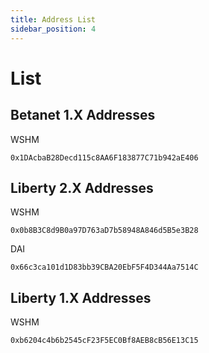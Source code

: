 ```yaml
---
title: Address List
sidebar_position: 4
---
```


# List

## Betanet 1.X Addresses

WSHM

    0x1DAcbaB28Decd115c8AA6F183877C71b942aE406

## Liberty 2.X Addresses

WSHM

    0x0b8B3C8d9B0a97D763aD7b58948A846d5B5e3B28

DAI

    0x66c3ca101d1D83bb39CBA20EbF5F4D344Aa7514C

## Liberty 1.X Addresses

WSHM

    0xb6204c4b6b2545cF23F5EC0Bf8AEB8cB56E13C15